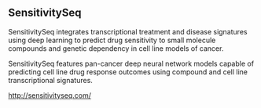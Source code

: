 ## SensitivitySeq
SensitivitySeq integrates transcriptional treatment and disease signatures using deep learning to predict drug sensitivity to small molecule compounds and genetic dependency in cell line models of cancer. 

SensitivitySeq features pan-cancer deep neural network models capable of predicting cell line drug response outcomes using compound and cell line transcriptional signatures.

http://sensitivityseq.com/ 
